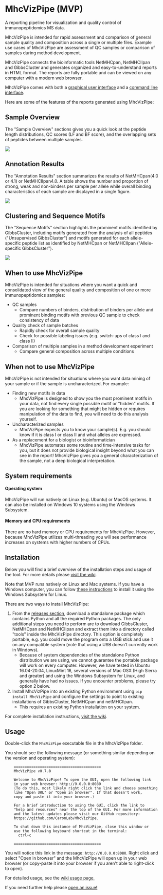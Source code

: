 # MhcVizPipe (MVP)
A reporting pipeline for visualization and quality control of immunopeptidomics MS data.

MhcVizPipe is intended for rapid assessment and comparison of general sample quality and composition across a single or multiple
files. Example use cases of MhcVizPipe are assessment of QC samples or comparison of samples during method development.

MhcVizPipe connects the bioinformatic tools NetMHCpan, NetMHCIIpan and GibbsCluster and generates organized
and easy-to-understand reports in HTML format. The reports are fully portable and can be viewed on any computer
with a modern web browser.

MhcVizPipe comes with both a [graphical user interface](https://github.com/CaronLab/MhcVizPipe/wiki/Usage) 
and a [command line interface](https://github.com/CaronLab/MhcVizPipe/wiki/Command-line-interface).

Here are some of the features of the reports generated using MhcVizPipe:

## Sample Overview

The "Sample Overview" sections gives you a quick look at the peptide length distributions, QC scores 
(LF and BF score), and the overlapping sets of peptides between multiple samples.

![](images/sample_overview.png)

## Annotation Results

The "Annotation Results" section summarizes the results of NetMHCpan(4.0 or 4.1) or NetMHCIIpan4.0. A table shows the 
number and proportion of strong, weak and non-binders per sample per allele while overall binding characteristics of
each sample are displayed in a single figure.

![](images/annotation_results.png)

## Clustering and Sequence Motifs

The "Sequence Motifs" section highlights the prominent motifs identified by GibbsCluster, including motifs generated from the analysis of
all peptides ("Unsupervised GibbsCluster") and motifs generated for each allele-specific peptide list as identified by
NetMHCpan or NetMHCIIpan ("Allele-specific GibbsCluster").

![](images/gibbs_cluster_results.png)

## When to use MhcVizPipe

MhcVizPipe is intended for situations where you want a quick and consolidated view of the general quality 
and composition of one or more immunopeptidomics samples:
- QC samples
    - Compare numbers of binders, distribution of binders per allele and prominent binding motifs with 
    previous QC sample to check consistency of data
- Quality check of sample batches
    - Rapidly check for overall sample quality
    - Check for possible labeling issues (e.g. switch-ups of class I and class II)
- Comparison of multiple samples in a method development experiment
    - Compare general composition across multiple conditions

## When not to use MhcVizPipe

MhcVizPipe is not intended for situations where you want data mining of your sample or if the sample is 
uncharacterized. For example:
- Finding new motifs in data
    - MhcVizPipe is designed to show you the most prominent motifs in your data, not find every single possible 
      motif or "hidden" motifs. If you are looking for something that might be hidden or requires manipulation of 
      the data to find, you will need to do this analysis yourself.
- Uncharacterized samples
    - MhcVizPipe expects you to know your sample(s). E.g. you should know if it is class I or class II and what 
    alleles are expressed.
- As a replacement for a biologist or bioinformatician
    - MhcVizPipe automates some routine and time-intensive tasks for you, but it does not provide biological insight
    beyond what you can see in the report! MhcVizPipe gives you a general characterization of the sample, not 
    a deep biological interpretation.

## System requirements

#### Operating system
MhcVizPipe will run natively on Linux (e.g. Ubuntu) or MacOS systems. It can also be installed on Windows 10 systems
using the Windows Subsystem.

#### Memory and CPU requirements
There are no hard memory or CPU requirements for MhcVizPipe. However, because MhcVizPipe utilizes multi-threading you
will see performance increases on systems with higher numbers of CPUs.

## Installation

Below you will find a brief overview of the installation steps and usage of the tool. For
more details please [visit the wiki](https://github.com/CaronLab/MhcVizPipe/wiki).

Note that MVP runs natively on Linux and Mac systems. If you have a Windows computer, you can follow
[these instructions](https://github.com/CaronLab/MhcVizPipe/wiki/Windows-installation) to install it using the
Windows Subsystem for Linux.

There are two ways to install MhcVizPipe:

1. From the [releases section](https://github.com/CaronLab/MhcVizPipe/releases), download a standalone package 
   which contains Python and all the required Python packages. The only additional steps 
   you need to perform are to download GibbsCluster, NetMHCpan and NetMHCIIpan and extract them into a directory called 
   "tools" inside the MhcVizPipe directory. This option is completely portable, e.g. you could move the program onto 
   a USB stick and use it on any compatible system (note that using a USB doesn't currently work in Windows).
   - Because of system dependencies of the standalone Python distribution we are using, we cannot guarantee 
    the portable package will work on every computer. However, we have tested in Ubuntu 16.04-20.04, LinuxMint 18, 
      several versions of Mac OSX (High Sierra and greater) and using the Windows Subsystem for Linux, and generally 
      have had no issues. If you encounter problems, please try option 2 below.
2. Install MhcVizPipe into an existing Python environment using `pip install MhcVizPipe` and configure 
   the settings to point to existing installations of GibbsCluster, NetMHCpan and netMHCIIpan.
   - This requires an existing Python installation on your system.
   
For complete installation instructions, [visit the wiki](https://github.com/CaronLab/MhcVizPipe/wiki).

## Usage
Double-click the `MhcVizPipe` executable file in the MhcVizPipe folder.

You should see the following message (or something similar depending on the version and operating system):
```
    ========================================
    MhcVizPipe v0.7.8
    
    Welcome to MhcVizPipe! To open the GUI, open the following link
    in your web browser: http://0.0.0.0:8080
    (To do this, most likely right click the link and choose something
    like "Open URL" or "Open in browser". If that doesn't work,
    copy and paste it into your browser.)
    
    For a brief introduction to using the GUI, click the link to
    "help and resources" near the top of the GUI. For more information
    and the latest updates please visit our GitHub repository:
    https://github.com/CaronLab/MhcVizPipe.

    To shut down this instance of MhcVizPipe, close this window or
    use the following keyboard shortcut in the terminal:
      ctrl+c
    
    ========================================
```
You will notice this link in the message: `http://0.0.0.0:8080`. Right click and select "Open in browser" and
the MhcVizPipe will open up in your web browser (or copy-paste it into your browser if you aren't able to right-click
to open).

For detailed usage, see the [wiki usage page.](https://github.com/CaronLab/MhcVizPipe/wiki/Usage)

If you need further help please [open an issue!](https://github.com/CaronLab/MhcVizPipe/issues)